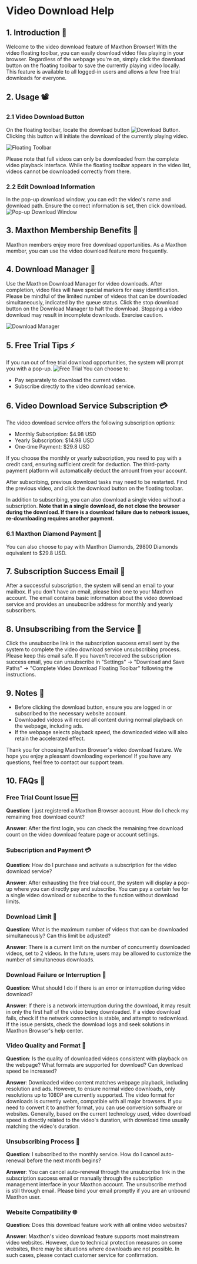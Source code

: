 # Video Download Help

## 1. Introduction 🎉

Welcome to the video download feature of Maxthon Browser! With the video floating toolbar, you can easily download video files playing in your browser. Regardless of the webpage you're on, simply click the download button on the floating toolbar to save the currently playing video locally. This feature is available to all logged-in users and allows a few free trial downloads for everyone.

## 2. Usage 📽️

### 2.1 Video Download Button

On the floating toolbar, locate the download button ![Download Button](images/video-dl-01.png). Clicking this button will initiate the download of the currently playing video.

![Floating Toolbar](images/video-dl-02.png)

Please note that full videos can only be downloaded from the complete video playback interface. While the floating toolbar appears in the video list, videos cannot be downloaded correctly from there.

### 2.2 Edit Download Information

In the pop-up download window, you can edit the video's name and download path. Ensure the correct information is set, then click download. ![Pop-up Download Window](images/video-dl-03.png)

## 3. Maxthon Membership Benefits 💎

Maxthon members enjoy more free download opportunities. As a Maxthon member, you can use the video download feature more frequently.

## 4. Download Manager 📁

Use the Maxthon Download Manager for video downloads. After completion, video files will have special markers for easy identification. Please be mindful of the limited number of videos that can be downloaded simultaneously, indicated by the queue status. Click the stop download button on the Download Manager to halt the download. Stopping a video download may result in incomplete downloads. Exercise caution.

![Download Manager](images/video-dl-04.png)

## 5. Free Trial Tips ⚡

If you run out of free trial download opportunities, the system will prompt you with a pop-up. ![Free Trial](images/video-dl-05.png)
You can choose to:

- Pay separately to download the current video.
- Subscribe directly to the video download service.

## 6. Video Download Service Subscription 💳

The video download service offers the following subscription options:

- Monthly Subscription: $4.98 USD
- Yearly Subscription: $14.98 USD
- One-time Payment: $29.8 USD

If you choose the monthly or yearly subscription, you need to pay with a credit card, ensuring sufficient credit for deduction. The third-party payment platform will automatically deduct the amount from your account.

After subscribing, previous download tasks may need to be restarted. Find the previous video, and click the download button on the floating toolbar.

In addition to subscribing, you can also download a single video without a subscription. **Note that in a single download, do not close the browser during the download. If there is a download failure due to network issues, re-downloading requires another payment.**

### 6.1 Maxthon Diamond Payment 💎

You can also choose to pay with Maxthon Diamonds, 29800 Diamonds equivalent to $29.8 USD.

## 7. Subscription Success Email 📧

After a successful subscription, the system will send an email to your mailbox. If you don't have an email, please bind one to your Maxthon account. The email contains basic information about the video download service and provides an unsubscribe address for monthly and yearly subscribers.

## 8. Unsubscribing from the Service 🚫

Click the unsubscribe link in the subscription success email sent by the system to complete the video download service unsubscribing process. Please keep this email safe. If you haven't received the subscription success email, you can unsubscribe in "Settings" -> "Download and Save Paths" -> "Complete Video Download Floating Toolbar" following the instructions.

## 9. Notes 🚨

- Before clicking the download button, ensure you are logged in or subscribed to the necessary website account.
- Downloaded videos will record all content during normal playback on the webpage, including ads.
- If the webpage selects playback speed, the downloaded video will also retain the accelerated effect.

Thank you for choosing Maxthon Browser's video download feature. We hope you enjoy a pleasant downloading experience! If you have any questions, feel free to contact our support team.

## 10. FAQs 🤔

### Free Trial Count Issue 🆓
**Question**: I just registered a Maxthon Browser account. How do I check my remaining free download count?

**Answer**: After the first login, you can check the remaining free download count on the video download feature page or account settings.

### Subscription and Payment 💳
**Question**: How do I purchase and activate a subscription for the video download service?

**Answer**: After exhausting the free trial count, the system will display a pop-up where you can directly pay and subscribe. You can pay a certain fee for a single video download or subscribe to the function without download limits.

### Download Limit 🚀
**Question**: What is the maximum number of videos that can be downloaded simultaneously? Can this limit be adjusted?

**Answer**: There is a current limit on the number of concurrently downloaded videos, set to 2 videos. In the future, users may be allowed to customize the number of simultaneous downloads.

### Download Failure or Interruption 🚨
**Question**: What should I do if there is an error or interruption during video download?

**Answer**: If there is a network interruption during the download, it may result in only the first half of the video being downloaded. If a video download fails, check if the network connection is stable, and attempt to redownload. If the issue persists, check the download logs and seek solutions in Maxthon Browser's help center.

### Video Quality and Format 🎥
**Question**: Is the quality of downloaded videos consistent with playback on the webpage? What formats are supported for download? Can download speed be increased?

**Answer**: Downloaded video content matches webpage playback, including resolution and ads. However, to ensure normal video downloads, only resolutions up to 1080P are currently supported. The video format for downloads is currently webm, compatible with all major browsers. If you need to convert it to another format, you can use conversion software or websites. Generally, based on the current technology used, video download speed is directly related to the video's duration, with download time usually matching the video's duration.

### Unsubscribing Process 🚫
**Question**: I subscribed to the monthly service. How do I cancel auto-renewal before the next month begins?

**Answer**: You can cancel auto-renewal through the unsubscribe link in the subscription success email or manually through the subscription management interface in your Maxthon account. The unsubscribe method is still through email. Please bind your email promptly if you are an unbound Maxthon user.

### Website Compatibility 🌐
**Question**: Does this download feature work with all online video websites?

**Answer**: Maxthon's video download feature supports most mainstream video websites. However, due to technical protection measures on some websites, there may be situations where downloads are not possible. In such cases, please contact customer service for confirmation.


